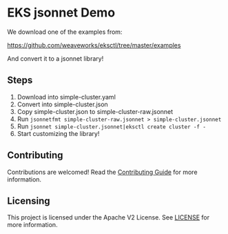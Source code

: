 # EKS jsonnet Demo

We download one of the examples from:

https://github.com/weaveworks/eksctl/tree/master/examples

And convert it to a jsonnet library!

## Steps

1. Download into simple-cluster.yaml
2. Convert into simple-cluster.json
3. Copy simple-cluster.json to simple-cluster-raw.jsonnet
4. Run `jsonnetfmt simple-cluster-raw.jsonnet > simple-cluster.jsonnet`
5. Run `jsonnet simple-cluster.jsonnet|eksctl create cluster -f -`
6. Start customizing the library!


## Contributing

Contributions are welcomed! Read the [Contributing Guide](./.github/CONTRIBUTING.md) for more information.

## Licensing

This project is licensed under the Apache V2 License. See [LICENSE](LICENSE) for more information.